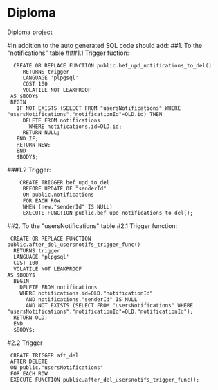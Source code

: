 # Diploma
Diploma project

#In addition to the auto generated SQL code should add:
##1. To the "notifications" table
 ###1.1 Trigger fuction:
 ```
   CREATE OR REPLACE FUNCTION public.bef_upd_notifications_to_del()
      RETURNS trigger
      LANGUAGE 'plpgsql'
      COST 100
      VOLATILE NOT LEAKPROOF
  AS $BODY$
  BEGIN
    IF NOT EXISTS (SELECT FROM "usersNotifications" WHERE "usersNotifications"."notificationId"=OLD.id) THEN
      DELETE FROM notifications 
        WHERE notifications.id=OLD.id;
      RETURN NULL;
    END IF;
    RETURN NEW;
    END
    $BODY$;
  ```
 ###1.2 Trigger:
 ```
     CREATE TRIGGER bef_upd_to_del
      BEFORE UPDATE OF "senderId"
      ON public.notifications
      FOR EACH ROW
      WHEN (new."senderId" IS NULL)
      EXECUTE FUNCTION public.bef_upd_notifications_to_del();
 ```
 ##2. To the "usersNotifications" table
  #2.1 Trigger function:
  ```
   CREATE OR REPLACE FUNCTION public.after_del_usersnotifs_trigger_func()
    RETURNS trigger
    LANGUAGE 'plpgsql'
    COST 100
    VOLATILE NOT LEAKPROOF
  AS $BODY$
    BEGIN
      DELETE FROM notifications 
      WHERE notifications.id=OLD."notificationId" 
	    AND notifications."senderId" IS NULL
	    AND NOT EXISTS (SELECT FROM "usersNotifications" WHERE "usersNotifications"."notificationId"=OLD."notificationId");
    RETURN OLD;
    END
    $BODY$;
   ```
   #2.2 Trigger
   ```
    CREATE TRIGGER aft_del
    AFTER DELETE
    ON public."usersNotifications"
    FOR EACH ROW
    EXECUTE FUNCTION public.after_del_usersnotifs_trigger_func();
  ```    
